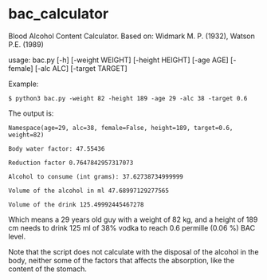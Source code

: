 bac_calculator
==============

Blood Alcohol Content Calculator. Based on: Widmark M. P. (1932), Watson P.E. (1989)

usage: bac.py [-h] [-weight WEIGHT] [-height HEIGHT] [-age AGE] [-female]
              [-alc ALC] [-target TARGET]
              
Example:
```
$ python3 bac.py -weight 82 -height 189 -age 29 -alc 38 -target 0.6
```

The output is:

```
Namespace(age=29, alc=38, female=False, height=189, target=0.6, weight=82)

Body water factor: 47.55436

Reduction factor 0.7647842957317073

Alcohol to consume (int grams): 37.62738734999999

Volume of the alcohol in ml 47.68997129277565

Volume of the drink 125.49992445467278
```

Which means a 29 years old guy with a weight of 82 kg, and a height of 189 cm needs to drink 125 ml of 38% vodka to reach 0.6 permille (0.06 %) BAC level.

Note that the script does not calculate with the disposal of the alcohol in the body, neither some of the factors that affects the absorption, like the content of the stomach.
